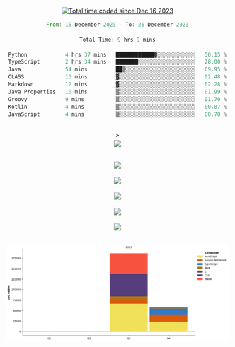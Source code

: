 <div align="center">

<a href="https://wakatime.com/@018c74be-a813-47e1-9abd-30269ed682ed"><img src="https://wakatime.com/badge/user/018c74be-a813-47e1-9abd-30269ed682ed.svg" alt="Total time coded since Dec 16 2023" /></a><br/>
<!--START_SECTION:waka-->

```rust
From: 15 December 2023 - To: 26 December 2023

Total Time: 9 hrs 9 mins

Python            4 hrs 37 mins   ████████████▓░░░░░░░░░░░░   50.15 %
TypeScript        2 hrs 34 mins   ███████░░░░░░░░░░░░░░░░░░   28.00 %
Java              54 mins         ██▒░░░░░░░░░░░░░░░░░░░░░░   09.95 %
CLASS             13 mins         ▓░░░░░░░░░░░░░░░░░░░░░░░░   02.48 %
Markdown          12 mins         ▓░░░░░░░░░░░░░░░░░░░░░░░░   02.28 %
Java Properties   10 mins         ▒░░░░░░░░░░░░░░░░░░░░░░░░   01.99 %
Groovy            9 mins          ▒░░░░░░░░░░░░░░░░░░░░░░░░   01.70 %
Kotlin            4 mins          ▒░░░░░░░░░░░░░░░░░░░░░░░░   00.87 %
JavaScript        4 mins          ▒░░░░░░░░░░░░░░░░░░░░░░░░   00.78 %
```

<!--END_SECTION:waka-->
<br/>><br/>
  <img align="center" src="https://wakatime.com/share/@walidbosso/db894e4f-2607-4d1d-985f-a2ae5d7f49b4.svg"  /><br/><br/>
  
  <img align="center" src="https://wakatime.com/share/@walidbosso/afe9ba99-0bda-494f-8dee-e995a3459867.svg"  /><br/><br/>
  <img align="center" src="https://wakatime.com/share/@walidbosso/96efc5cb-6590-4979-a807-eb5cb321c9a0.svg"  />
  <br/><br/>
  <img align="center" src="https://wakatime.com/share/@walidbosso/1f6c837d-82ac-4f3a-a78b-3720e7025471.svg"  />
<br/><br/>
<img align="center" src="https://wakatime.com/share/@walidbosso/a9d64b7f-faf3-423b-8423-9465949f88f2.svg"  />
<br/><br/>
  <img align="center" src="https://wakatime.com/share/@walidbosso/1f6c837d-82ac-4f3a-a78b-3720e7025471.svg"  />
<br/><br/>


  <img align="center" src="./assets/bar_graph.png"  />

